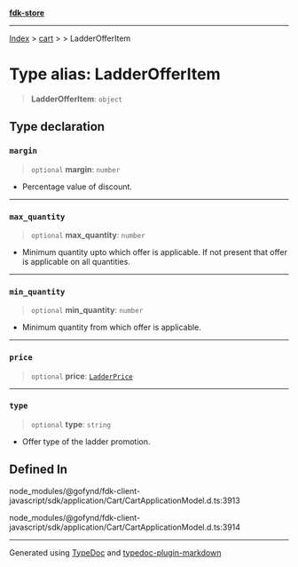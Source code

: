 [**fdk-store**](../../../README.md)
***

[Index](../../../API.md) > [cart](../../README.md) > [<internal>](../README.md) > LadderOfferItem

# Type alias: LadderOfferItem

> **LadderOfferItem**: `object`

## Type declaration

### `margin`

> `optional` **margin**: `number`

- Percentage value of discount.

***

### `max_quantity`

> `optional` **max\_quantity**: `number`

- Minimum quantity upto which offer is
applicable. If not present that offer is applicable on all quantities.

***

### `min_quantity`

> `optional` **min\_quantity**: `number`

- Minimum quantity from which offer is applicable.

***

### `price`

> `optional` **price**: [`LadderPrice`](type-alias.LadderPrice.md)

***

### `type`

> `optional` **type**: `string`

- Offer type of the ladder promotion.

## Defined In

node\_modules/@gofynd/fdk-client-javascript/sdk/application/Cart/CartApplicationModel.d.ts:3913

node\_modules/@gofynd/fdk-client-javascript/sdk/application/Cart/CartApplicationModel.d.ts:3914

***
Generated using [TypeDoc](https://typedoc.org/) and [typedoc-plugin-markdown](https://www.npmjs.com/package/typedoc-plugin-markdown)
